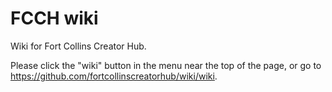 # FCCH wiki

Wiki for Fort Collins Creator Hub.

Please click the "wiki" button in the menu near the top of the page, or go to https://github.com/fortcollinscreatorhub/wiki/wiki.

